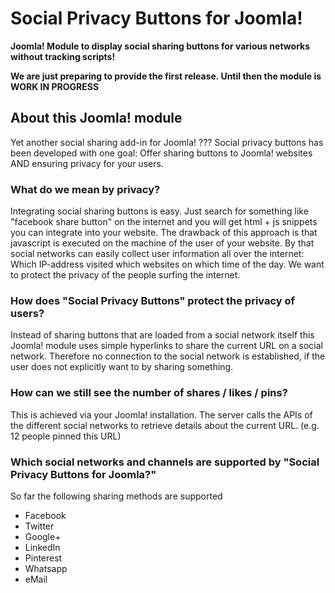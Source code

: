 # Social Privacy Buttons for Joomla!
**Joomla! Module to display social sharing buttons for various networks without tracking scripts!**

**We are just preparing to provide the first release. Until then the module is WORK IN PROGRESS**

## About this Joomla! module
Yet another social sharing add-in for Joomla! ???
Social privacy buttons has been developed with one goal: Offer sharing buttons to Joomla! websites AND ensuring privacy for your users.

### What do we mean by privacy?
Integrating social sharing buttons is easy. Just search for something like "facebook share button" on the internet and you will get html + js snippets you can integrate into your website.
The drawback of this approach is that javascript is executed on the machine of the user of your website. By that social networks can easily collect user information all over the internet: Which IP-address visited which websites on which time of the day.
We want to protect the privacy of the people surfing the internet.

### How does "Social Privacy Buttons" protect the privacy of users?
Instead of sharing buttons that are loaded from a social network itself this Joomla! module uses simple hyperlinks to share the current URL on a social network. Therefore no connection to the social network is established, if the user does not explicitly want to by sharing something.

### How can we still see the number of shares / likes / pins?
This is achieved via your Joomla! installation. The server calls the APIs of the different social networks to retrieve details about the current URL. (e.g. 12 people pinned this URL)

### Which social networks and channels are supported by "Social Privacy Buttons for Joomla?"
So far the following sharing methods are supported
* Facebook
* Twitter
* Google+
* LinkedIn
* Pinterest
* Whatsapp
* eMail
